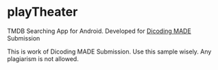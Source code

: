 # playTheater
TMDB Searching App for Android. Developed for <a href="https://www.dicoding.com/academies/165">Dicoding MADE</a> Submission

This is work of Dicoding MADE Submission. Use this sample wisely. Any plagiarism is not allowed.
